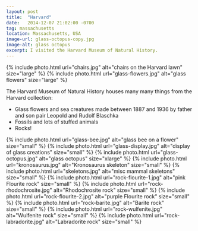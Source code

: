 ```yaml
---
layout: post
title:  "Harvard"
date:   2014-12-07 21:02:00 -0700
tag: massachusetts
location: Massachusetts, USA
image-url: glass-octopus-copy.jpg
image-alt: glass octopus
excerpt: I visited the Harvard Museum of Natural History.
---
```

<div class='img-gallery'>
{% include photo.html url="chairs.jpg" alt="chairs on the Harvard lawn" size="large" %}
{% include photo.html url="glass-flowers.jpg" alt="glass flowers" size="large" %}
</div>

The Harvard Museum of Natural History houses many many things from the Harvard collection:

- Glass flowers and sea creatures made between 1887 and 1936 by father and son pair Leopold and Rudolf Blaschka
- Fossils and lots of stuffed animals
- Rocks!

<div class='img-gallery'>
{% include photo.html url="glass-bee.jpg" alt="glass bee on a flower" size="small" %}
{% include photo.html url="glass-display.jpg" alt="display of glass creations" size="small" %}
{% include photo.html url="glass-octopus.jpg" alt="glass octopus" size="xlarge" %}
{% include photo.html url="kronosaurus.jpg" alt="Kronosaurus skeleton" size="small" %}
{% include photo.html url="skeletons.jpg" alt="misc mammal skeletons" size="small" %}
{% include photo.html url="rock-flourite-1.jpg" alt="pink Flourite rock" size="small" %}
{% include photo.html url="rock-rhodochrosite.jpg" alt="Rhodochrosite rock" size="small" %}
{% include photo.html url="rock-flourite-2.jpg" alt="purple Flourite rock" size="small" %}
{% include photo.html url="rock-barite.jpg" alt="Barite rock" size="small" %}
{% include photo.html url="rock-wulfenite.jpg" alt="Wulfenite rock" size="small" %}
{% include photo.html url="rock-labradorite.jpg" alt="Labradorite rock" size="small" %}
</div>

